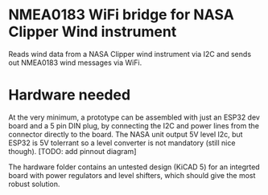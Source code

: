 # NMEA0183 WiFi bridge for NASA Clipper Wind instrument

Reads wind data from a NASA Clipper wind instrument via I2C and sends out NMEA0183 wind messages via WiFi.

# Hardware needed

At the very minimum, a prototype can be assembled with just an ESP32 dev board and a 5 pin DIN plug, by connecting the I2C and power lines from the connector directly to the board. The NASA unit output 5V level I2c, but ESP32 is 5V tolerrant so a level converter is not mandatory (still nice though). [TODO: add pinnout diagram]

The hardware folder contains an untested design (KiCAD 5) for an integrted board with power regulators and level shifters, which should give the most robust solution.